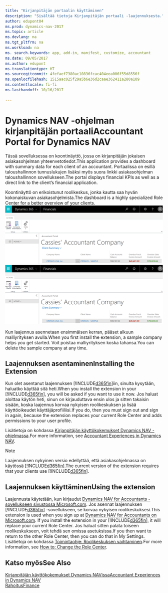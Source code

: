 ```yaml
---
title: "Kirjanpitäjän portaalin käyttäminen"
description: "Sisältää tietoja Kirjanpitäjän portaali -laajennuksesta."
author: edupont04
ms.prod: dynamics-nav-2017
ms.topic: article
ms.devlang: na
ms.tgt_pltfrm: na
ms.workload: na
ms. search.keywords: app, add-in, manifest, customize, accountant
ms.date: 09/05/2017
ms.author: edupont
ms.translationtype: HT
ms.sourcegitcommit: 4fefaef7380ac10836fcac404eea006f55d8556f
ms.openlocfilehash: 1515aac025f29a5b6e36d2caae362411a280a109
ms.contentlocale: fi-fi
ms.lasthandoff: 10/16/2017

---
```

# <a name="accountant-portal-for-dynamics-nav"></a><span data-ttu-id="00afc-103">Dynamics NAV -ohjelman kirjanpitäjän portaali</span><span class="sxs-lookup"><span data-stu-id="00afc-103">Accountant Portal for Dynamics NAV</span></span>
<span data-ttu-id="00afc-104">Tässä sovelluksessa on koontinäyttö, jossa on kirjanpitäjän jokaisen asiakasohjelman yhteenvetotiedot.</span><span class="sxs-lookup"><span data-stu-id="00afc-104">This application provides a dashboard with summary data for each client of an accountant.</span></span> <span data-ttu-id="00afc-105">Portaalissa on esillä taloushallinnon tunnuslukujen lisäksi myös suora linkki asiakasohjelman taloushallinnon sovellukseen.</span><span class="sxs-lookup"><span data-stu-id="00afc-105">The portal displays financial KPIs as well as a direct link to the client’s financial application.</span></span>  

<span data-ttu-id="00afc-106">Koontinäyttö on erikoistunut roolikeskus, jonka kautta saa hyvän kokonaiskuvan asiakasohjelmista.</span><span class="sxs-lookup"><span data-stu-id="00afc-106">The dashboard is a highly specialized Role Center for a better overview of your clients.</span></span>  
<span data-ttu-id="00afc-107">[![Kirjanpitäjän portaali](./media/ui-extensions-accportal/accountant-portal.png)](https://go.microsoft.com/fwlink/?linkid=851257)</span><span class="sxs-lookup"><span data-stu-id="00afc-107">[![Accountant Portal](./media/ui-extensions-accportal/accountant-portal.png)](https://go.microsoft.com/fwlink/?linkid=851257)</span></span>

<span data-ttu-id="00afc-108">Kun laajennus asennetaan ensimmäisen kerran, pääset alkuun malliyrityksen avulla.</span><span class="sxs-lookup"><span data-stu-id="00afc-108">When you first install the extension, a sample company helps you get started.</span></span> <span data-ttu-id="00afc-109">Voit poistaa malliyrityksen koska tahansa.</span><span class="sxs-lookup"><span data-stu-id="00afc-109">You can delete the sample company at any time.</span></span>  

## <a name="installing-the-extension"></a><span data-ttu-id="00afc-110">Laajennuksen asentaminen</span><span class="sxs-lookup"><span data-stu-id="00afc-110">Installing the Extension</span></span>
<span data-ttu-id="00afc-111">Kun olet asentanut laajennuksen [!INCLUDE[d365fin](includes/d365fin_md.md)]iin, sinulta kysytään, haluatko käyttää sitä heti.</span><span class="sxs-lookup"><span data-stu-id="00afc-111">When you install the extension in your [!INCLUDE[d365fin](includes/d365fin_md.md)], you will be asked if you want to use it now.</span></span> <span data-ttu-id="00afc-112">Jos haluat aloittaa käytön heti, sinun on kirjauduttava ensin ulos ja sitten takaisin sisään, koska laajennus korvaa nykyisen roolikeskuksen ja lisää käyttöoikeudet käyttäjäprofiiliisi.</span><span class="sxs-lookup"><span data-stu-id="00afc-112">If you do, then you must sign out and sign in again, because the extension replaces your current Role Center and adds permissions to your user profile.</span></span>  

<span data-ttu-id="00afc-113">Lisätietoja on kohdassa [Kirjanpitäjän käyttökokemukset Dynamics NAV -ohjelmassa](finance-accounting.md).</span><span class="sxs-lookup"><span data-stu-id="00afc-113">For more information, see [Accountant Experiences in Dynamics NAV](finance-accounting.md).</span></span>  

> [!NOTE]  
>  <span data-ttu-id="00afc-114">Laajennuksen nykyinen versio edellyttää, että asiakasohjelmassa on käytössä [!INCLUDE[d365fin](includes/d365fin_md.md)].</span><span class="sxs-lookup"><span data-stu-id="00afc-114">The current version of the extension requires that your clients use [!INCLUDE[d365fin](includes/d365fin_md.md)].</span></span>  

## <a name="using-the-extension"></a><span data-ttu-id="00afc-115">Laajennuksen käyttäminen</span><span class="sxs-lookup"><span data-stu-id="00afc-115">Using the extension</span></span>
<span data-ttu-id="00afc-116">Laajennusta käytetään, kun kirjaudut [Dynamics NAV for Accountants -sovellukseen sivustossa Microsoft.com](https://www.microsoft.com/en-us/dynamics365/financial-insights-for-accountants). Jos asennat laajennuksen [!INCLUDE[d365fin](includes/d365fin_md.md)] -sovellukseen, se korvaa nykyisen roolikeskuksesi.</span><span class="sxs-lookup"><span data-stu-id="00afc-116">This extension is used when you sign up at [Dynamics NAV for Accountants on Microsoft.com](https://www.microsoft.com/en-us/dynamics365/financial-insights-for-accountants). If you install the extension in your [!INCLUDE[d365fin](includes/d365fin_md.md)], it will replace your current Role Center.</span></span> <span data-ttu-id="00afc-117">Jos haluat sitten palata toiseen roolikeskukseen, voit tehdä sen omissa asetuksissa.</span><span class="sxs-lookup"><span data-stu-id="00afc-117">If you then want to return to the other Role Center, then you can do that in My Settings.</span></span> <span data-ttu-id="00afc-118">Lisätietoja on kohdassa [Toimintaohje: Roolikeskuksen vaihtaminen](change-role.md).</span><span class="sxs-lookup"><span data-stu-id="00afc-118">For more information, see [How to: Change the Role Center](change-role.md).</span></span>  

## <a name="see-also"></a><span data-ttu-id="00afc-119">Katso myös</span><span class="sxs-lookup"><span data-stu-id="00afc-119">See Also</span></span>
[<span data-ttu-id="00afc-120">Kirjanpitäjän käyttökokemukset Dynamics NAVissa</span><span class="sxs-lookup"><span data-stu-id="00afc-120">Accountant Experiences in Dynamics NAV</span></span>](finance-accounting.md)  
[<span data-ttu-id="00afc-121">Rahoitus</span><span class="sxs-lookup"><span data-stu-id="00afc-121">Finance</span></span>](finance.md)  

